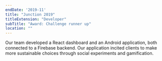```yaml
---
endDate: '2019-11'
title: "Junction 2019"
titleExtension: "Developer"
subTitle: "Award: Challenge runner up"
location: ""
---
```


Our team developed a React dashboard and an Android application, both connected to a Firebase backend. Our application incited clients to make more sustainable choices through social experiments and gamification.